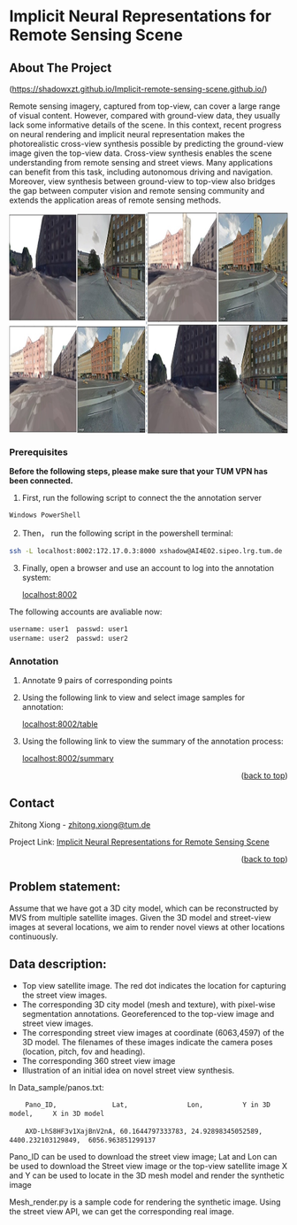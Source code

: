 # Implicit Neural Representations for Remote Sensing Scene

<!-- ABOUT THE PROJECT -->
## About The Project
(https://shadowxzt.github.io/Implicit-remote-sensing-scene.github.io/)

Remote sensing imagery, captured from top-view, can cover a large range of visual content. However, compared with ground-view data, they usually lack some informative details of the scene. In this context, recent progress on neural rendering and implicit neural representation makes the photorealistic cross-view synthesis possible by predicting the ground-view image given the top-view data. Cross-view synthesis enables the scene understanding from remote sensing and street views. Many applications can benefit from this task, including autonomous driving and navigation. Moreover, view synthesis between ground-view to top-view also bridges the gap between computer vision and remote sensing community and extends the application areas of remote sensing methods.


<div  align="center">    
 <img src="img/samples.png" width = "1200" height = "400" alt="example" align=center />
</div>

### Prerequisites

**Before the following steps, please make sure that your TUM VPN has been connected.**

1. First, run the following script to connect the the annotation server
  ```sh
  Windows PowerShell
  ```
  
2. Then， run the following script in the powershell terminal:
 ```sh
 ssh -L localhost:8002:172.17.0.3:8000 xshadow@AI4EO2.sipeo.lrg.tum.de
 ```
3. Finally, open a browser and use an account to log into the annotation system:
 
   [localhost:8002](http://localhost:8002)
 
  The following accounts are avaliable now:
  ```python
  username: user1  passwd: user1
  username: user2  passwd: user2
  ```
  
### Annotation
1. Annotate 9 pairs of corresponding points
2. Using the following link to view and select image samples for annotation:

   [localhost:8002/table](http://localhost:8002/table)

3. Using the following link to view the summary of the annotation process:

   [localhost:8002/summary](http://localhost:8002/summary)


<p align="right">(<a href="#top">back to top</a>)</p>


<!-- CONTACT -->
## Contact

Zhitong Xiong - zhitong.xiong@tum.de

Project Link: [Implicit Neural Representations for Remote Sensing Scene]([https://github.com/your_username/repo_name](https://shadowxzt.github.io/Implicit-remote-sensing-scene.github.io/))

<p align="right">(<a href="#top">back to top</a>)</p>



## Problem statement:
Assume that we have got a 3D city model, which can be reconstructed by MVS from multiple satellite images. Given the 3D model and street-view images at several locations, we aim to render novel views at other locations continuously.

## Data description:
*	Top view satellite image. The red dot indicates the location for capturing the street view images.
*	The corresponding 3D city model (mesh and texture), with pixel-wise segmentation annotations. Georeferenced to the top-view image and street view images.
*	The corresponding street view images at coordinate (6063,4597) of the 3D model. The filenames of these images indicate the camera poses (location, pitch, fov and heading). 
*	The corresponding 360 street view image
*	Illustration of an initial idea on novel street view synthesis.

In Data_sample/panos.txt:

        Pano_ID,              Lat,               Lon,          Y in 3D model,     X in 3D model
  
        AXD-LhS8HF3v1XajBnV2nA, 60.1644797333783, 24.92898345052589, 4400.232103129849,  6056.963851299137

Pano_ID can be used to download the street view image;
Lat and Lon can be used to download the Street view image or the top-view satellite image
X and Y can be used to locate in the 3D mesh model and render the synthetic image

Mesh_render.py is a sample code for rendering the synthetic image. Using the street view API, we can get the corresponding real image.


